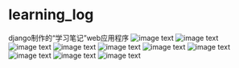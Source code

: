 # learning_log
django制作的“学习笔记”web应用程序
![image text]()
![image text]()
![image text]()
![image text]()
![image text]()
![image text]()
![image text]()
![image text]()
![image text]()
![image text]()
